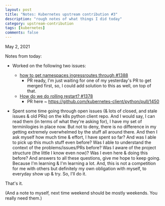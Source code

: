```yaml
---
layout: post
title: "Notes: Kubernetes upstream contribution #3"
description: "rough notes of what things I did today"
category: upstream-contribution
tags: [kubernetes]
comments: false
---
```


May 2, 2021

Notes from today:

- Worked on the following two issues:
    - [how to get namespaces ingressroutes through #1388](https://github.com/kubernetes-client/python/issues/1388)
        - PR ready, I'm just waiting for one of my yesterday's PR to get merged first, so, I could add solution to this as well, on top of that.
    - [How do we do rolling restart? #1378](https://github.com/kubernetes-client/python/issues/1378)
        - PR here ~ https://github.com/kubernetes-client/python/pull/1450

- Spent some time going through open issues (& lots of closed, and stale issues & old PRs) on the k8s python client repo. And I would say, I can read them (in terms of what they're asking for), I have my set of terminilogies in place now. But not to deny, there is no difference in my getting extremely overwhelmed by the stuff all around there. And then I ask myself how much time & effort, I have spent so far? And was I able to pick up this much stuff even before? Was I able to understand the context of the problems/issues/PRs before? Was I aware of the project structure (the little I know even now)? Was I even here & doing this before? And answers to all these questions, give me hope to keep going. Because I'm learning & I'm learning a lot. And, this is not a competition for me with others but definitely my own obligation with myself, to everyday show up & try. So, I'll do it.

That's it. 

(And a note to myself, next time weekend should be mostly weekends. You really need them.)
